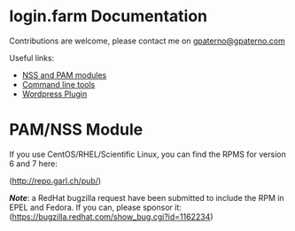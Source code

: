 # login.farm Documentation

Contributions are welcome, please contact me on gpaterno@gpaterno.com

Useful links:

* [NSS and PAM modules](https://github.com/garlsecurity/nss_securepass)
* [Command line tools](https://github.com/garlsecurity/securepass-tools)
* [Wordpress Plugin](https://github.com/garlsecurity/wp-securepass)

# PAM/NSS Module

If you use CentOS/RHEL/Scientific Linux, you can find the RPMS for version 6 and 7 here:

(http://repo.garl.ch/pub/)

***Note***: a RedHat bugzilla request have been submitted to include the RPM in EPEL and Fedora. 
If you can, please sponsor it: (https://bugzilla.redhat.com/show_bug.cgi?id=1162234)
